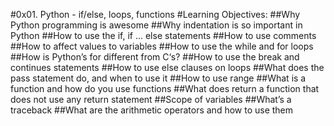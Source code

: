 #0x01. Python - if/else, loops, functions
#Learning Objectives:
##Why Python programming is awesome
##Why indentation is so important in Python
##How to use the if, if ... else statements
##How to use comments
##How to affect values to variables
##How to use the while and for loops
##How is Python’s for different from C‘s?
##How to use the break and continues statements
##How to use else clauses on loops
##What does the pass statement do, and when to use it
##How to use range
##What is a function and how do you use functions
##What does return a function that does not use any return statement
##Scope of variables
##What’s a traceback
##What are the arithmetic operators and how to use them
